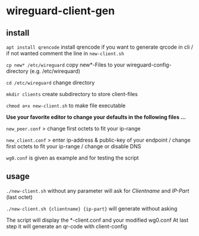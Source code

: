 # wireguard-client-gen

## install

`apt install qrencode` install qrencode if you want to generate qrcode in cli / if not wanted comment the line in `new-client.sh`

`cp new* /etc/wireguard` copy new*-Files to your wireguard-config-directory (e.g. /etc/wirequard)

`cd /etc/wireguard` change directory

`mkdir clients` create subdirectory to store client-files

`chmod a+x new-client.sh` to make file executable

**Use your favorite editor to change your defaults in the following files ...**

`new_peer.conf` > change first octets to fit your ip-range

`new_client.conf` > enter ip-address & public-key of your endpoint / change first octets to fit your ip-range / change or disable DNS

`wg0.conf` is given as example and for testing the script

## usage

`./new-client.sh` without any parameter will ask for *Clientname* and *IP-Part* (last octet)

`./new-client.sh {clientname} {ip-part}` will generate without asking

The script will display the *-client.conf and your modified wg0.conf
At last step it will generate an qr-code with client-config
